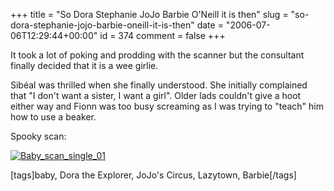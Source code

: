 +++
title = "So Dora Stephanie JoJo Barbie O'Neill it is then"
slug = "so-dora-stephanie-jojo-barbie-oneill-it-is-then"
date = "2006-07-06T12:29:44+00:00"
id = 374
comment = false
+++

It took a lot of poking and prodding with the scanner but the consultant finally decided that it is a wee girlie. 

Sibéal was thrilled when she finally understood. She initially complained that "I don't want a sister, I want a girl". Older lads couldn't give a hoot either way and Fionn was too busy screaming as I was trying to "teach" him how to use a beaker.

Spooky scan:

[![Baby_scan_single_01](/images/flickr/2024_download/183267222_ee3232f658.jpg)](http://www.flickr.com/photos/bandon1/183267222/ "Photo Sharing")

[tags]baby, Dora the Explorer, JoJo's Circus, Lazytown, Barbie[/tags]
